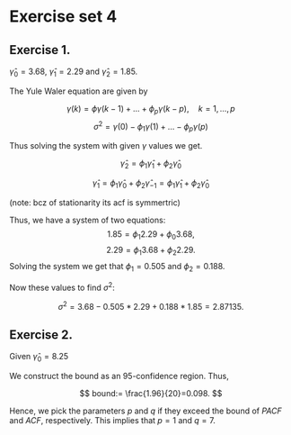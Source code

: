# Exercise set 4

## Exercise 1.

$\hat\gamma_0 = 3.68$, $\hat \gamma_1 = 2.29$ and $\hat \gamma_2 = 1.85$.

The Yule Waler equation are given by

$$\gamma(k) = \phi\gamma(k-1)+\dots + \phi_p\gamma(k-p),\quad k = 1,\dots, p$$
$$\sigma^2 =\gamma(0)-\phi_1\gamma(1)+\dots-\phi_p\gamma(p)$$

Thus solving the system with given $\gamma$ values we get.

$$\hat\gamma_2 = \phi_1 \hat\gamma_1 + \phi_2 \hat\gamma_0$$

$$\hat\gamma_1 = \phi_1 \hat\gamma_0 + \phi_2 \hat\gamma_{-1} = \phi_1 \hat\gamma_1 + \phi_2 \hat\gamma_0$$

(note: bcz of stationarity its acf is symmertric)

Thus, we have a system of two equations:
$$
1.85 = \phi_1 2.29 + \phi_0 3.68,
$$
$$
2.29 = \phi_1 3.68 + \phi_2 2.29.
$$
Solving the system we get that $\phi_1 = 0.505$ and $\phi_2 = 0.188$.

Now these values to find $\sigma^2$:

$$
\sigma^2 = 3.68 - 0.505*2.29 + 0.188*1.85 = 2.87135.
$$

## Exercise 2.

Given $\hat\gamma_0 = 8.25$

We construct the bound as an $95%$-confidence region. Thus,

$$
bound:= \frac{1.96}{20}=0.098.
$$

Hence, we pick the parameters $p$ and $q$ if they exceed the bound of $PACF$ and $ACF$, respectively. This implies that $p=1$ and $q=7$.

